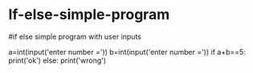 # If-else-simple-program
#if else simple program with user inputs

a=int(input('enter number ='))
b=int(input('enter number ='))
if a+b==5:
    print('ok')
else:
    print('wrong')
    
